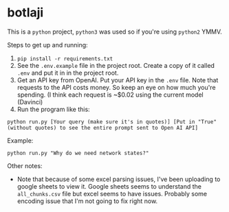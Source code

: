 # botlaji

This is a `python` project, `python3` was used so if you're using `python2` YMMV. 

Steps to get up and running:
1. `pip install -r requirements.txt`
2. See the `.env.example` file in the project root. Create a copy of it called `.env` and put it in in the project root. 
3. Get an API key from OpenAI. Put your API key in the `.env` file. Note that requests to the API costs money. So keep an eye on how much you're spending. (I think each request is ~$0.02 using the current model (Davinci)
4. Run the program like this: 

`python run.py [Your query (make sure it's in quotes)] [Put in "True" (without quotes) to see the entire prompt sent to Open AI API]`

Example:

`python run.py "Why do we need network states?"`

Other notes:
- Note that because of some excel parsing issues, I've been uploading to google sheets to view it. Google sheets seems to understand the `all_chunks.csv` file but excel seems to have issues. Probably some encoding issue that I'm not going to fix right now.
